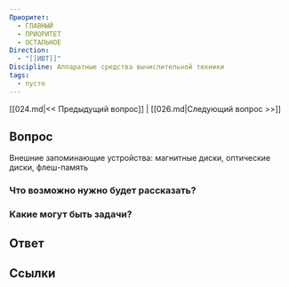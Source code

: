 ```yaml
---
Приоритет:
  - ГЛАВНЫЙ
  - ПРИОРИТЕТ
  - ОСТАЛЬНОЕ
Direction:
  - "[[ИВТ]]" 
Discipline: Аппаратные средства вычислительной техники 
tags:
  - пусто
---
```

[[024.md|<< Предыдущий вопрос]] | [[026.md|Следующий вопрос >>]]
## Вопрос

Внешние запоминающие устройства: магнитные диски, оптические диски, флеш-память

### Что возможно нужно будет рассказать?

### Какие могут быть задачи?

## Ответ

## Ссылки
